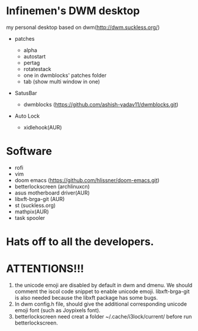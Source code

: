 # Infinemen's DWM desktop
my personal desktop based on dwm(http://dwm.suckless.org/)

  - patches
    - alpha
    - autostart
    - pertag
    - rotatestack
    - one in dwmblocks' patches folder
    - tab (show multi window in one)

  - SatusBar
    - dwmblocks (https://github.com/ashish-yadav11/dwmblocks.git)

  - Auto Lock
    - xidlehook(AUR)

# Software
  - rofi
  - vim
  - doom emacs (https://github.com/hlissner/doom-emacs.git)
  - betterlockscreen (archlinuxcn)
  - asus motherboard driver(AUR)
  - libxft-brga-git (AUR)
  - st (suckless.org)
  - mathpix(AUR)
  - task spooler

# Hats off to all the developers. 

# ATTENTIONS!!!
1. the unicode emoji are disabled by default in dwm and dmenu. We should comment the iscol code snippet to enable unicode emoji. libxft-brga-git is also needed because the libxft package has some bugs.
2. In dwm config.h file, should give the additional corresponding unicode emoji font (such as Joypixels font).
3. betterlockscreen need creat a folder ~/.cache/i3lock/current/ before run betterlockscreen.
